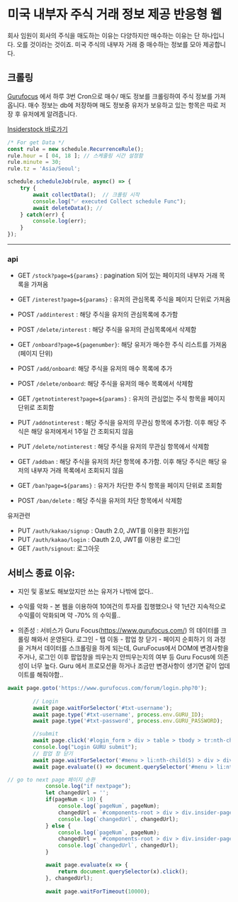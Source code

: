 # 미국 내부자 주식 거래 정보 제공 반응형 웹

 회사 임원이 회사의 주식을 매도하는 이유는 다양하지만 매수하는 이유는 단 하나입니다. 오를 것이라는 것이죠.
 미국 주식의 내부자 거래 중 매수하는 정보를 모아 제공합니다.

## 크롤링

 [Gurufocus](https://www.gurufocus.com/insider/summary) 에서 하루 3번 Cron으로 매수/ 매도 정보를 크롤링하여
주식 정보를 가져옵니다.
매수 정보는 db에 저장하며 매도 정보중 유저가 보유하고 있는 항목은 따로 저장 후 유저에게 알려줍니다.

[Insiderstock 바로가기](https://insiderstock-frontend.firebaseapp.com) 


``` javascript
/* For get Data */
const rule = new schedule.RecurrenceRule();
rule.hour = [ 04, 18 ]; // 스케줄링 시간 설정함
rule.minute = 30;
rule.tz = 'Asia/Seoul';

schedule.scheduleJob(rule, async() => {
    try {
        await collectData();  // 크롤링 시작
      	console.log("✅ executed Collect schedule Func");
        await deleteData(); // 
    } catch(err) {
        console.log(err);
    }
});
```

---

### api

- GET `/stock?page=${params}`  : pagination 되어 있는 페이지의 내부자 거래 목록을 가져옴
- GET `/interest?page=${params}` : 유저의 관심목록 주식을 페이지 단위로 가져옴
- POST `/addinterest` : 해당 주식을 유저의 관심목록에 추가함
- POST `/delete/interest` : 해당 주식을 유저의 관심목록에서 삭제함

- GET `/onboard?page=${pagenumber}`: 해당 유저가 매수한 주식 리스트를 가져옴 (페이지 단위)
- POST `/add/onboard`: 해당 주식을 유저의 매수 목록에 추가
- POST `/delete/onboard`: 해당 주식을 유저의 매수 목록에서 삭제함

- GET `/getnotinterest?page=${params}` :  유저의 관심없는 주식 항목을 페이지 단위로 조회함
- PUT `/addnotinterest` : 해당 주식을 유저의 무관심 항목에 추가함. 이후 해당 주식은 해당 유저에게서 1주일 간 조회되지 않음 
- PUT `/delete/notinterest` : 해당 주식을 유저의 무관심 항목에서 삭제함

- GET `/addban` : 해당 주식을 유저의 차단 항목에 추가함. 이후 해당 주식은 해당 유저의 내부자 거래 목록에서 조회되지 않음
- GET `/ban?page=${params}` :  유저가 차단한 주식 항목을 페이지 단위로 조회함
- POST `/ban/delete` :  해당 주식을 유저의 차단 항목에서 삭제함

유저관련

- PUT `/auth/kakao/signup` : Oauth 2.0, JWT를 이용한 회원가입
- PUT `/auth/kakao/login` : Oauth 2.0, JWT를 이용한 로그인
- GET `/auth/signout`: 로그아웃


## 서비스 종료 이유:

- 지인 및 홍보도 해보았지만 쓰는 유저가 나밖에 없다..
- 수익률 악화 - 본 웹을 이용하여 10여건의 투자를 집행했으나 약 1년간 지속적으로 수익률이 악화되며 약 -70% 의 수익률..

- 의존성 : 서비스가 Guru Focus(https://www.gurufocus.com/) 의 데이터를 크롤링 해와서 운영된다. 로그인 - 탭 이동 - 팝업 창 닫기 - 페이지 순회하기 의 과정을 거쳐서 데이터를 스크롤링을 하게 되는데,
GuruFocus에서 DOM에 변경사항을 주거나, 로그인 이후 팝업창을 띄우는지 안띄우는지의 여부 등 Guru Focus에 의존성이 너무 높다. Guru 에서 프로모션을 하거나 조금만 변경사항이 생기면
같이 업데이트를 해줘야함..

``` javascript
await page.goto('https://www.gurufocus.com/forum/login.php?0');
        
        // Login
        await page.waitForSelector('#txt-username');
        await page.type('#txt-username', process.env.GURU_ID);
        await page.type('#txt-password', process.env.GURU_PASSWORD);

        //submit
        await page.click('#login_form > div > table > tbody > tr:nth-child(3) > td > input');
        console.log("Login GURU submit");
		// 팝업 창 닫기
        await page.waitForSelector('#menu > li:nth-child(5) > div > div > ul > li:nth-child(1) > a');	// 데이터 찾아가기
        await page.evaluate(() => document.querySelector('#menu > li:nth-child(5) > div > div > ul > li:nth-child(1) > a').click());

```

``` javascript 
// go to next page 페이지 순환
            console.log("if nextpage");
            let changedUrl = '';
            if(pageNum < 10) {
                console.log(`pageNum`, pageNum);
                changedUrl = `#components-root > div > div.insider-page > div.aio-tabs.hide-on-print.hidden-sm-and-down > div.el-pagination.el-pagination--small > ul > li:nth-child(${pageNum})`;
                console.log(`changedUrl`, changedUrl);
            } else {
                console.log(`pageNum`, pageNum);
                changedUrl = `#components-root > div > div.insider-page > div.aio-tabs.hide-on-print.hidden-sm-and-down > div.el-pagination.el-pagination--small > ul > li:nth-child(6)`;
                console.log(`changedUrl`, changedUrl);
            }

            await page.evaluate(x => {
                return document.querySelector(x).click();
            }, changedUrl);
            
            await page.waitForTimeout(10000);

```
